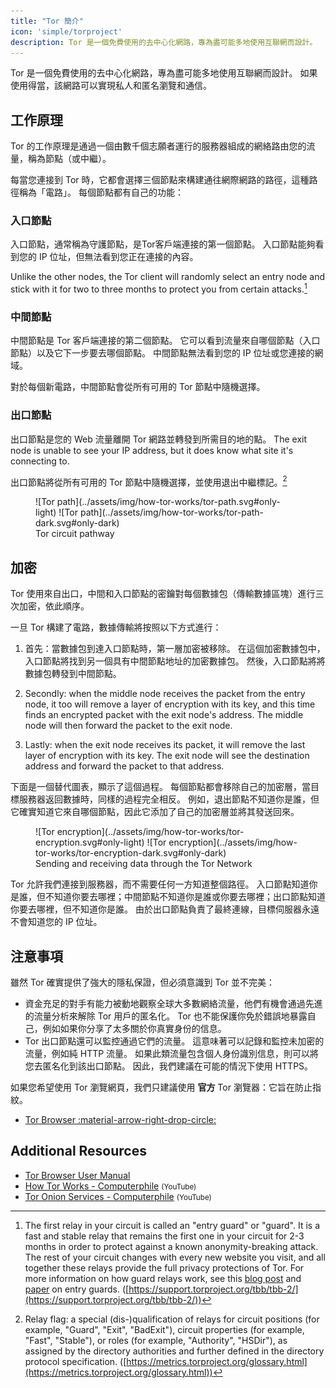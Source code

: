 ```yaml
---
title: "Tor 簡介"
icon: 'simple/torproject'
description: Tor 是一個免費使用的去中心化網路，專為盡可能多地使用互聯網而設計。
---
```


Tor 是一個免費使用的去中心化網路，專為盡可能多地使用互聯網而設計。 如果使用得當，該網路可以實現私人和匿名瀏覽和通信。

## 工作原理

Tor 的工作原理是通過一個由數千個志願者運行的服務器組成的網絡路由您的流量，稱為節點（或中繼）。

每當您連接到 Tor 時，它都會選擇三個節點來構建通往網際網路的路徑，這種路徑稱為「電路」。 每個節點都有自己的功能：

### 入口節點

入口節點，通常稱為守護節點，是Tor客戶端連接的第一個節點。 入口節點能夠看到您的 IP 位址，但無法看到您正在連接的內容。

Unlike the other nodes, the Tor client will randomly select an entry node and stick with it for two to three months to protect you from certain attacks.[^1]

### 中間節點

中間節點是 Tor 客戶端連接的第二個節點。 它可以看到流量來自哪個節點（入口節點）以及它下一步要去哪個節點。 中間節點無法看到您的 IP 位址或您連接的網域。

對於每個新電路，中間節點會從所有可用的 Tor 節點中隨機選擇。

### 出口節點

出口節點是您的 Web 流量離開 Tor 網路並轉發到所需目的地的點。 The exit node is unable to see your IP address, but it does know what site it's connecting to.

出口節點將從所有可用的 Tor 節點中隨機選擇，並使用退出中繼標記。[^ 2]

<figure markdown>
  ![Tor path](../assets/img/how-tor-works/tor-path.svg#only-light)
  ![Tor path](../assets/img/how-tor-works/tor-path-dark.svg#only-dark)
  <figcaption>Tor circuit pathway</figcaption>
</figure>

## 加密

Tor 使用來自出口，中間和入口節點的密鑰對每個數據包（傳輸數據區塊）進行三次加密，依此順序。

一旦 Tor 構建了電路，數據傳輸將按照以下方式進行：

1. 首先：當數據包到達入口節點時，第一層加密被移除。 在這個加密數據包中，入口節點將找到另一個具有中間節點地址的加密數據包。 然後，入口節點將將數據包轉發到中間節點。

2. Secondly: when the middle node receives the packet from the entry node, it too will remove a layer of encryption with its key, and this time finds an encrypted packet with the exit node's address. The middle node will then forward the packet to the exit node.

3. Lastly: when the exit node receives its packet, it will remove the last layer of encryption with its key. The exit node will see the destination address and forward the packet to that address.

下面是一個替代圖表，顯示了這個過程。 每個節點都會移除自己的加密層，當目標服務器返回數據時，同樣的過程完全相反。 例如，退出節點不知道你是誰，但它確實知道它來自哪個節點，因此它添加了自己的加密層並將其發送回來。

<figure markdown>
  ![Tor encryption](../assets/img/how-tor-works/tor-encryption.svg#only-light)
  ![Tor encryption](../assets/img/how-tor-works/tor-encryption-dark.svg#only-dark)
  <figcaption>Sending and receiving data through the Tor Network</figcaption>
</figure>

Tor 允許我們連接到服務器，而不需要任何一方知道整個路徑。 入口節點知道你是誰，但不知道你要去哪裡；中間節點不知道你是誰或你要去哪裡；出口節點知道你要去哪裡，但不知道你是誰。 由於出口節點負責了最終連線，目標伺服器永遠不會知道您的 IP 位址。

## 注意事項

雖然 Tor 確實提供了強大的隱私保證，但必須意識到 Tor 並不完美：

- 資金充足的對手有能力被動地觀察全球大多數網絡流量，他們有機會通過先進的流量分析來解除 Tor 用戶的匿名化。 Tor 也不能保護你免於錯誤地暴露自己，例如如果你分享了太多關於你真實身份的信息。
- Tor 出口節點還可以監控通過它們的流量。 這意味著可以記錄和監控未加密的流量，例如純 HTTP 流量。 如果此類流量包含個人身份識別信息，則可以將您去匿名化到該出口節點。 因此，我們建議在可能的情況下使用 HTTPS。

如果您希望使用 Tor 瀏覽網頁，我們只建議使用 **官方** Tor 瀏覽器：它旨在防止指紋。

- [Tor Browser :material-arrow-right-drop-circle:](../tor.md#tor-browser)

## Additional Resources

- [Tor Browser User Manual](https://tb-manual.torproject.org)
- [How Tor Works - Computerphile](https://invidious.privacyguides.net/embed/QRYzre4bf7I?local=true) <small>(YouTube)</small>
- [Tor Onion Services - Computerphile](https://invidious.privacyguides.net/embed/lVcbq_a5N9I?local=true) <small>(YouTube)</small>

[^1]: The first relay in your circuit is called an "entry guard" or "guard". It is a fast and stable relay that remains the first one in your circuit for 2-3 months in order to protect against a known anonymity-breaking attack. The rest of your circuit changes with every new website you visit, and all together these relays provide the full privacy protections of Tor. For more information on how guard relays work, see this [blog post](https://blog.torproject.org/improving-tors-anonymity-changing-guard-parameters) and [paper](https://www-users.cs.umn.edu/~hoppernj/single_guard.pdf) on entry guards. ([https://support.torproject.org/tbb/tbb-2/](https://support.torproject.org/tbb/tbb-2/))

[^2]: Relay flag: a special (dis-)qualification of relays for circuit positions (for example, "Guard", "Exit", "BadExit"), circuit properties (for example, "Fast", "Stable"), or roles (for example, "Authority", "HSDir"), as assigned by the directory authorities and further defined in the directory protocol specification. ([https://metrics.torproject.org/glossary.html](https://metrics.torproject.org/glossary.html))
